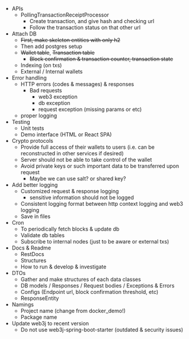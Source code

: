 * APIs
  * PollingTransactionReceiptProcessor
    * Create transaction, and give hash and checking url
    * Follow the transaction status on that other url
* Attach DB
  * ~~First, make skeleton entities with only h2~~
  * Then add postgres setup
  * ~~Wallet table~~, ~~Transaction table~~
    * ~~Block confirmation & transaction counter, transaction state~~
  * Indexing (on txs)
  * External / Internal wallets
* Error handling
    * HTTP errors (codes & messages) & responses
      * Bad requests
        * web3 exception
        * db exception
        * request exception (missing params or etc)
    * proper logging
* Testing
    * Unit tests
    * Demo interface (HTML or React SPA)
* Crypto protocols
    * Provide full access of their wallets to users (i.e. can be reconstructed in other services if desired)
    * Server should not be able to take control of the wallet
    * Avoid private keys or such important data to be transferred upon request
      * Maybe we can use salt? or shared key?
* Add better logging
    * Customized request & response logging
      * sensitive information should not be logged
    * Consistent logging format between http context logging and web3 logging
    * Save in files
* Cron
  * To periodically fetch blocks & update db
  * Validate db tables
  * Subscribe to internal nodes (just to be aware or external txs)
* Docs & Readme
  * RestDocs
  * Structures
  * How to run & develop & investigate
* DTOs
  * Gather and make structures of each data classes
  * DB models / Responses / Request bodies / Exceptions & Errors
  * Configs (Endpoint url, block confirmation threshold, etc)
  * ResponseEntity
* Namings
  * Project name (change from docker_demo!)
  * Package name
* Update web3j to recent version
  * Do not use web3j-spring-boot-starter (outdated & security issues)